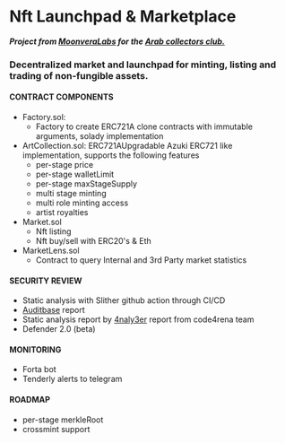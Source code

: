 # Nft Launchpad & Marketplace

***Project from [MoonveraLabs](https://moonvera.io/) for the [Arab collectors club.](https://arabcc.io/)***
<br>
### Decentralized market and launchpad for minting, listing and trading of non-fungible assets.
#### CONTRACT COMPONENTS
- Factory.sol:
    - Factory to create ERC721A clone contracts with immutable arguments, solady implementation
- ArtCollection.sol: ERC721AUpgradable Azuki ERC721 like implementation, supports the following features
    - per-stage price
    - per-stage walletLimit
    - per-stage maxStageSupply
    - multi stage minting
    - multi role minting access
    - artist royalties
- Market.sol
    - Nft listing
    - Nft buy/sell with ERC20's & Eth
- MarketLens.sol
    - Contract to query Internal and 3rd Party market statistics


#### SECURITY REVIEW

- Static analysis with Slither github action through CI/CD
- [Auditbase](https://app.auditbase.com/) report
- Static analysis report by [4naly3er](https://github.com/Picodes/4naly3er) report from code4rena team
- Defender 2.0 (beta)

#### MONITORING
- Forta bot
- Tenderly alerts to telegram
#### ROADMAP
- per-stage merkleRoot
- crossmint support
